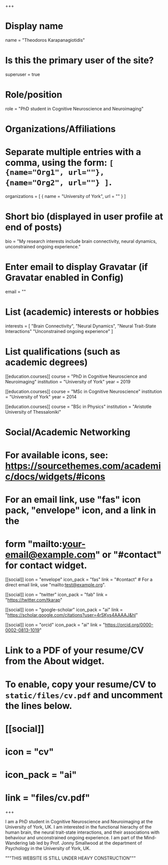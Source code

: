 +++
# Display name
name = "Theodoros Karapanagiotidis"

# Is this the primary user of the site?
superuser = true

# Role/position
role = "PhD student in Cognitive Neuroscience and Neuroimaging"

# Organizations/Affiliations
#   Separate multiple entries with a comma, using the form: `[ {name="Org1", url=""}, {name="Org2", url=""} ]`.
organizations = [ { name = "University of York", url = "" } ]

# Short bio (displayed in user profile at end of posts)
bio = "My research interests include brain connectivity, neural dynamics, unconstrained ongoing experience."

# Enter email to display Gravatar (if Gravatar enabled in Config)
email = ""

# List (academic) interests or hobbies
interests = [
  "Brain Connectivity",
  "Neural Dynamics",
  "Neural Trait-State Interactions"
  "Unconstrained ongoing experience"
]

# List qualifications (such as academic degrees)
[[education.courses]]
  course = "PhD in Cognitive Neuroscience and Neuroimaging"
  institution = "University of York"
  year = 2019

[[education.courses]]
  course = "MSc in Cognitive Neuroscience"
  institution = "University of York"
  year = 2014

[[education.courses]]
  course = "BSc in Physics"
  institution = "Aristotle University of Thessaloniki"

# Social/Academic Networking
# For available icons, see: https://sourcethemes.com/academic/docs/widgets/#icons
#   For an email link, use "fas" icon pack, "envelope" icon, and a link in the
#   form "mailto:your-email@example.com" or "#contact" for contact widget.

[[social]]
  icon = "envelope"
  icon_pack = "fas"
  link = "#contact"  # For a direct email link, use "mailto:test@example.org".

[[social]]
  icon = "twitter"
  icon_pack = "fab"
  link = "https://twitter.com/tkarap"

[[social]]
  icon = "google-scholar"
  icon_pack = "ai"
  link = "https://scholar.google.com/citations?user=4rSKys4AAAAJ&hl"

[[social]]
  icon = "orcid"
  icon_pack = "ai"
  link = "https://orcid.org/0000-0002-0813-1019"

# Link to a PDF of your resume/CV from the About widget.
# To enable, copy your resume/CV to `static/files/cv.pdf` and uncomment the lines below.
# [[social]]
#   icon = "cv"
#   icon_pack = "ai"
#   link = "files/cv.pdf"

+++

I am a PhD student in Cognitive Neuroscience and Neuroimaging at the University of York, UK. I am interested in the functional hierachy of the human brain, the neural trait-state interactions, and their associations with behaviour and unconstrained ongoing experience. I am part of the Mind-Wandering lab led by Prof. Jonny Smallwood at the department of Psychology in the University of York, UK.

"""THIS WEBSITE IS STILL UNDER HEAVY CONSTRUCTION"""
